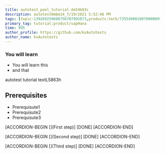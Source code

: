 ```yaml
---
title: autotest_pool_tutorial-de54b83c
description: autotest8mbm14_7/19/2021 5:52:46 PM
tags: [topic:139269250608756787992873,products:tech/73554900100700000996,tutorial:experience/advanced]
primary_tag: tutorial:product/sapHana
time: 995
author_profile: https://github.com/ksAutotests
author_name: ksAutotests
---
```

### You will learn
- You will learn this
- and that

autotest tutorial textL5863h

## Prerequisites
- Prerequisute1
- Prerequisute2
- Prerequisute3

[ACCORDION-BEGIN [](First step)]
[DONE]
[ACCORDION-END]

[ACCORDION-BEGIN [](Second step)]
[DONE]
[ACCORDION-END]

[ACCORDION-BEGIN [](Third step)]
[DONE]
[ACCORDION-END]


